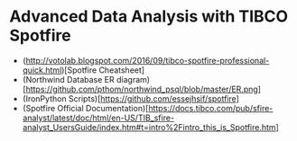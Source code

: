 # Advanced Data Analysis with TIBCO Spotfire

- (http://votolab.blogspot.com/2016/09/tibco-spotfire-professional-quick.html)[Spotfire Cheatsheet]
- (Northwind Database ER diagram)[https://github.com/pthom/northwind_psql/blob/master/ER.png]
- (IronPython Scripts)[https://github.com/essejhsif/spotfire]
- (Spotfire Official Documentation)[https://docs.tibco.com/pub/sfire-analyst/latest/doc/html/en-US/TIB_sfire-analyst_UsersGuide/index.htm#t=intro%2Fintro_this_is_Spotfire.htm]